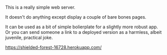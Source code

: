 This is a really simple web server. 

It doesn't do anything except display a couple of bare bones pages.

It can be used as a bit of simple bolierplate for a slightly
more robust app. Or you can send someone a link to a deployed
version as a harmless, albeit juvenile, practical joke.


https://shielded-forest-16728.herokuapp.com/ 